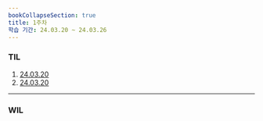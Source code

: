 ```yaml
---
bookCollapseSection: true
title: 1주차
학습 기간: 24.03.20 ~ 24.03.26
---
```

### TIL
1. [24.03.20](Hanghae99/1주차/%5B항해99%20취업%20리부트%20코스%20학습일지%5D%201일차.md)
3. [24.03.20](Hanghae99/1주차/24.03.20.md)
---

### WIL